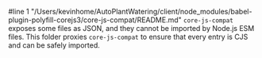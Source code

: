 #line 1 "/Users/kevinhome/AutoPlantWatering/client/node_modules/babel-plugin-polyfill-corejs3/core-js-compat/README.md"
`core-js-compat` exposes some files as JSON, and they cannot be
imported by Node.js ESM files.
This folder proxies `core-js-compat` to ensure that every entry
is CJS and can be safely imported.